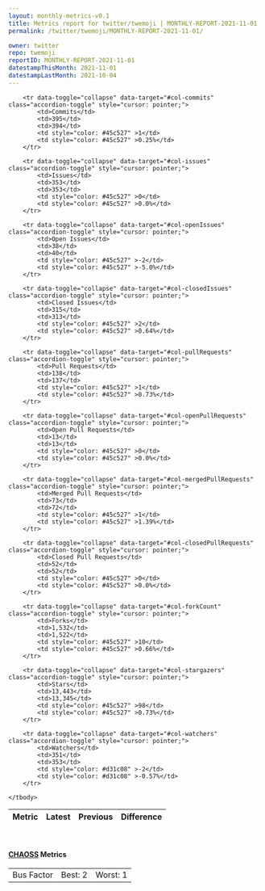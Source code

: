 ```yaml
---
layout: monthly-metrics-v0.1
title: Metrics report for twitter/twemoji | MONTHLY-REPORT-2021-11-01 | 2021-11-01
permalink: /twitter/twemoji/MONTHLY-REPORT-2021-11-01/

owner: twitter
repo: twemoji
reportID: MONTHLY-REPORT-2021-11-01
datestampThisMonth: 2021-11-01
datestampLastMonth: 2021-10-04
---
```



<table class="table table-condensed" style="border-collapse:collapse;">
    <thead>
    <tr>
        <th>Metric</th>
        <th>Latest</th>
        <th>Previous</th>
        <th colspan="2" style="text-align: center;">Difference</th>
    </tr>
    </thead>
    <tbody>

        <tr data-toggle="collapse" data-target="#col-commits" class="accordion-toggle" style="cursor: pointer;">
            <td>Commits</td>
            <td>395</td>
            <td>394</td>
            <td style="color: #45c527" >1</td>
            <td style="color: #45c527" >0.25%</td>
        </tr>
        
        <tr data-toggle="collapse" data-target="#col-issues" class="accordion-toggle" style="cursor: pointer;">
            <td>Issues</td>
            <td>353</td>
            <td>353</td>
            <td style="color: #45c527" >0</td>
            <td style="color: #45c527" >0.0%</td>
        </tr>
        
        <tr data-toggle="collapse" data-target="#col-openIssues" class="accordion-toggle" style="cursor: pointer;">
            <td>Open Issues</td>
            <td>38</td>
            <td>40</td>
            <td style="color: #45c527" >-2</td>
            <td style="color: #45c527" >-5.0%</td>
        </tr>
        
        <tr data-toggle="collapse" data-target="#col-closedIssues" class="accordion-toggle" style="cursor: pointer;">
            <td>Closed Issues</td>
            <td>315</td>
            <td>313</td>
            <td style="color: #45c527" >2</td>
            <td style="color: #45c527" >0.64%</td>
        </tr>
        
        <tr data-toggle="collapse" data-target="#col-pullRequests" class="accordion-toggle" style="cursor: pointer;">
            <td>Pull Requests</td>
            <td>138</td>
            <td>137</td>
            <td style="color: #45c527" >1</td>
            <td style="color: #45c527" >0.73%</td>
        </tr>
        
        <tr data-toggle="collapse" data-target="#col-openPullRequests" class="accordion-toggle" style="cursor: pointer;">
            <td>Open Pull Requests</td>
            <td>13</td>
            <td>13</td>
            <td style="color: #45c527" >0</td>
            <td style="color: #45c527" >0.0%</td>
        </tr>
        
        <tr data-toggle="collapse" data-target="#col-mergedPullRequests" class="accordion-toggle" style="cursor: pointer;">
            <td>Merged Pull Requests</td>
            <td>73</td>
            <td>72</td>
            <td style="color: #45c527" >1</td>
            <td style="color: #45c527" >1.39%</td>
        </tr>
        
        <tr data-toggle="collapse" data-target="#col-closedPullRequests" class="accordion-toggle" style="cursor: pointer;">
            <td>Closed Pull Requests</td>
            <td>52</td>
            <td>52</td>
            <td style="color: #45c527" >0</td>
            <td style="color: #45c527" >0.0%</td>
        </tr>
        
        <tr data-toggle="collapse" data-target="#col-forkCount" class="accordion-toggle" style="cursor: pointer;">
            <td>Forks</td>
            <td>1,532</td>
            <td>1,522</td>
            <td style="color: #45c527" >10</td>
            <td style="color: #45c527" >0.66%</td>
        </tr>
        
        <tr data-toggle="collapse" data-target="#col-stargazers" class="accordion-toggle" style="cursor: pointer;">
            <td>Stars</td>
            <td>13,443</td>
            <td>13,345</td>
            <td style="color: #45c527" >98</td>
            <td style="color: #45c527" >0.73%</td>
        </tr>
        
        <tr data-toggle="collapse" data-target="#col-watchers" class="accordion-toggle" style="cursor: pointer;">
            <td>Watchers</td>
            <td>351</td>
            <td>353</td>
            <td style="color: #d31c08" >-2</td>
            <td style="color: #d31c08" >-0.57%</td>
        </tr>
        
    </tbody>
</table>
<br>
<h4><a target="_blank" href="https://chaoss.community/">CHAOSS</a> Metrics</h4>

<table class="table table-condensed" style="border-collapse:collapse;">
    <tbody>
        <td>Bus Factor</td>
        <td>Best: 2</td>
        <td>Worst: 1</td>
    </tbody>
</table>
